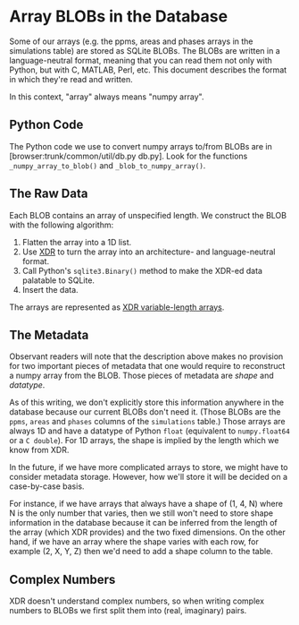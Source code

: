# Array BLOBs in the Database
Some of our arrays (e.g. the ppms, areas and phases arrays in the simulations
table) are stored as SQLite BLOBs. The BLOBs are written in a language-neutral
format, meaning that you can read them not only with Python, but with C, 
MATLAB,  Perl, etc. This document describes the format in which they're read and written.

In this context, "array" always means "numpy array". 


## Python Code
The Python code we use to convert numpy arrays to/from BLOBs are in 
[browser:trunk/common/util/db.py db.py]. Look for the functions
`_numpy_array_to_blob()` and `_blob_to_numpy_array()`. 


## The Raw Data
Each BLOB contains an array of unspecified length. We construct the BLOB with
the following algorithm:

  1. Flatten the array into a 1D list.
  2. Use [XDR](http://en.wikipedia.org/wiki/External_Data_Representation) to
  turn the array into an architecture- and language-neutral format.
  3. Call Python's `sqlite3.Binary()` method to make the XDR-ed data 
  palatable to SQLite.
  4. Insert the data.
  
The arrays are represented as 
[XDR variable-length arrays](http://tools.ietf.org/html/rfc4506#section-4.13).

## The Metadata
Observant readers will note that the description above makes no provision
for two important pieces of metadata that one would require to reconstruct
a numpy array from the BLOB. Those pieces of metadata are _shape_ and
_datatype_.

As of this writing, we don't explicitly store this information anywhere in the 
database because our current BLOBs don't need it. (Those BLOBs are the 
`ppms`, `areas` and `phases` columns of the `simulations` table.) Those
arrays are always 1D and have a datatype of Python `float` (equivalent to
`numpy.float64` or a `C double`). For 1D arrays, the shape is implied by the 
length which we know from XDR.

In the future, if we have more complicated arrays to store, we might have to
consider metadata storage. However, how we'll store it will be decided on a
case-by-case basis. 

For instance, if we have arrays that always have a shape of (1, 4, N) where N
is the only number that varies, then we still won't need to store shape
information in the database because it can be inferred from the length of the
array (which XDR provides) and the two fixed dimensions. On the other hand, if
we have an array where the shape varies with each row, for example (2, X, Y,
Z) then we'd need to add a shape column to the table.


## Complex Numbers
XDR doesn't understand complex numbers, so when writing complex numbers to
BLOBs we first split them into (real, imaginary) pairs.


